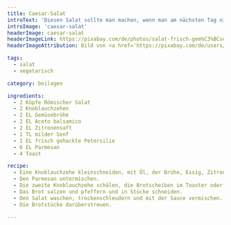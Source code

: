 ```yaml
---
title: Caesar-Salat
introText: 'Diesen Salat sollte man machen, wenn man am nächsten Tag nicht allzu viele Leute trifft. '
introImage: 'caesar-salat'
headerImage: caesar-salat
headerImageLink: https://pixabay.com/de/photos/salat-frisch-gem%C3%BCse-gesund-di%C3%A4t-791891/
headerImageAttribution: Bild von <a href='https://pixabay.com/de/users/JillWellington-334088/?utm_source=link-attribution&amp;utm_medium=referral&amp;utm_campaign=image&amp;utm_content=791891'>Jill Wellington</a> auf <a href='https://pixabay.com/de/?utm_source=link-attribution&amp;utm_medium=referral&amp;utm_campaign=image&amp;utm_content=791891'>Pixabay</a>

tags:
  - salat
  - vegetarisch

category: beilagen

ingredients:
  - 2 Köpfe Römischer Salat
  - 2 Knoblauchzehen
  - 2 EL Gemüsebrühe
  - 2 EL Aceto balsamico
  - 2 EL Zitronensaft
  - 1 TL milder Senf
  - 1 EL frisch gehackte Petersilie
  - 6 EL Parmesan
  - 4 Toast

recipe:
  - Eine Knoblauchzehe kleinschneiden, mit Öl, der Brühe, Essig, Zitronensaft, Senf und Petersilie pürieren.
  - Den Parmesan untermischen.
  - Die zweite Knoblauchzehe schälen, die Brotscheiben im Toaster oder in einer Pfanne von beiden Seiten rösten und mit der Knoblauchzehe kräftig einreiben.
  - Das Brot salzen und pfeffern und in Stücke schneiden.
  - Den Salat waschen, trockenschleudern und mit der Sauce vermischen.
  - Die Brotstücke darüberstreuen.

---
```


